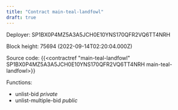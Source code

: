 ```yaml
---
title: "Contract main-teal-landfowl"
draft: true
---
```

Deployer: SP1BX0P4MZ5A3A5JCH0E10YNS170QFR2VQ6TT4NRH


 



Block height: 75694 (2022-09-14T02:20:04.000Z)

Source code: {{<contractref "main-teal-landfowl" SP1BX0P4MZ5A3A5JCH0E10YNS170QFR2VQ6TT4NRH main-teal-landfowl>}}

Functions:

* unlist-bid _private_
* unlist-multiple-bid _public_
